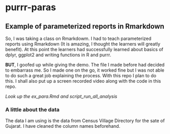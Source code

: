 # purrr-paras

## Example of parameterized reports in Rmarkdown


So, I was taking a class on Rmarkdowm. I had to teach parameterized reports using Rmarkdown (It is amazing, I thought the learners will greatly benefit). At this point the learners had successfully learned about basics of dplyr, ggplot2 and writing functions in R and purrr.

__BUT__, I goofed up while giving the demo. The file I made before had decided to embarrass me. So I made one on the go, it worked fine but I was not able to do such a great job explaining the process. With this repo I plan to do this. I shall also put up a screen recorded video along with the code in this repo.

_Look up the ex_para.Rmd and script_run_all_analysis_


### A little about the data

The data I am using is the data from Census Village Directory for the sate of Gujarat. I have cleaned the column names beforehand.